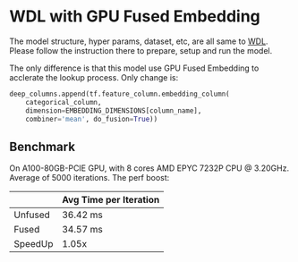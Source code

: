# WDL with GPU Fused Embedding

The model structure, hyper params, dataset, etc, are all same to [WDL](../../../WDL/README.md). Please follow the instruction there to prepare, setup and run the model.

The only difference is that this model use GPU Fused Embedding to acclerate the lookup process. Only change is:

```python
deep_columns.append(tf.feature_column.embedding_column(
    categorical_column,
    dimension=EMBEDDING_DIMENSIONS[column_name],
    combiner='mean', do_fusion=True))
```

## Benchmark

On A100-80GB-PCIE GPU, with 8 cores AMD EPYC 7232P CPU @ 3.20GHz. Average of 5000 iterations. The perf boost:

|         | Avg Time per Iteration |
| ------- | ---------------------- |
| Unfused | 36.42 ms               |
| Fused   | 34.57 ms               |
| SpeedUp | 1.05x                  |